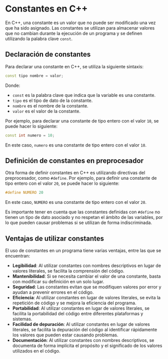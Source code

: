 # Constantes en C++

En C++, una constante es un valor que no puede ser modificado una vez que ha sido asignado. Las constantes se utilizan
para almacenar valores que no cambian durante la ejecución de un programa y se definen utilizando la palabra
clave `const`.

## Declaración de constantes

Para declarar una constante en C++, se utiliza la siguiente sintaxis:

```c++
const tipo nombre = valor;
```

Donde:

- `const` es la palabra clave que indica que la variable es una constante.
- `tipo` es el tipo de dato de la constante.
- `nombre` es el nombre de la constante.
- `valor` es el valor de la constante.

Por ejemplo, para declarar una constante de tipo entero con el valor `10`, se puede hacer lo siguiente:

```c++
const int numero = 10;
```

En este caso, `numero` es una constante de tipo entero con el valor `10`.

## Definición de constantes en preprocesador

Otra forma de definir constantes en C++ es utilizando directivas del preprocesador, como `#define`. Por ejemplo, para
definir una constante de tipo entero con el valor `20`, se puede hacer lo siguiente:

```c++
#define NUMERO 20
```

En este caso, `NUMERO` es una constante de tipo entero con el valor `20`.

Es importante tener en cuenta que las constantes definidas con `#define` no tienen un tipo de dato asociado y no
respetan el ámbito de las variables, por lo que pueden causar problemas si se utilizan de forma indiscriminada.

## Ventajas de utilizar constantes

El uso de constantes en un programa tiene varias ventajas, entre las que se encuentran:

- **Legibilidad**: Al utilizar constantes con nombres descriptivos en lugar de valores literales, se facilita la
  comprensión del código.
- **Mantenibilidad**: Si se necesita cambiar el valor de una constante, basta con modificar su definición en un solo
  lugar.
- **Seguridad**: Las constantes evitan que se modifiquen valores por error y ayudan a prevenir errores en el código.
- **Eficiencia**: Al utilizar constantes en lugar de valores literales, se evita la repetición de código y se mejora la
  eficiencia del programa.
- **Portabilidad**: Al utilizar constantes en lugar de valores literales, se facilita la portabilidad del código entre
  diferentes plataformas y sistemas.
- **Facilidad de depuración**: Al utilizar constantes en lugar de valores literales, se facilita la depuración del
  código al identificar rápidamente los valores que pueden estar causando problemas.
- **Documentación**: Al utilizar constantes con nombres descriptivos, se documenta de forma implícita el propósito y el
  significado de los valores utilizados en el código.